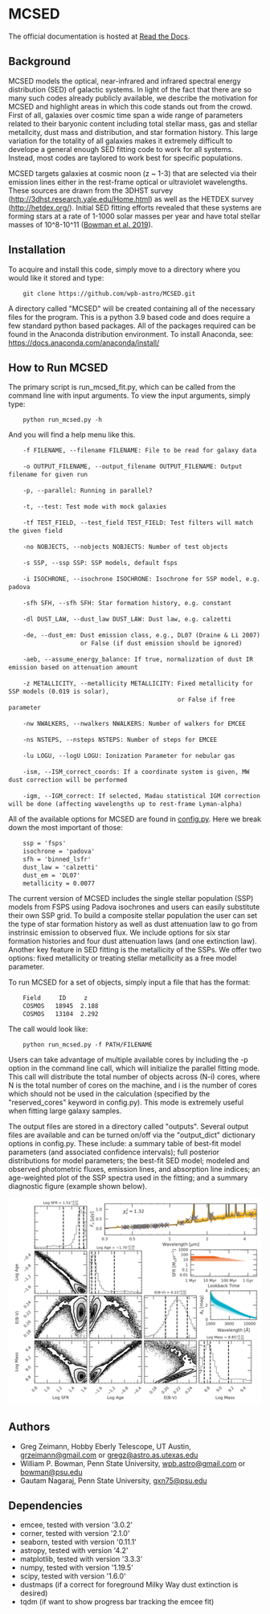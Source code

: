 # MCSED
The official documentation is hosted at [Read the Docs](https://mcsed.readthedocs.io/en/latest/index.html).

## Background
MCSED models the optical, near-infrared and infrared spectral energy distribution (SED) of galactic systems.  In light of the fact that there are so many such codes already publicly available, we describe the motivation for MCSED and highlight areas in which this code stands out from the crowd.  First of all, galaxies over cosmic time span a wide range of parameters related to their baryonic content including total stellar mass, gas and stellar metallcity, dust mass and distribution, and star formation history.  This large variation for the totality of all galaxies makes it extremely difficult to develope a general enough SED fitting code to work for all systems.  Instead, most codes are taylored to work best for specific populations.  

MCSED targets galaxies at cosmic noon (z ~ 1-3) that are selected via their emission lines either in the rest-frame optical or ultraviolet wavelengths.  These sources are drawn from the 3DHST survey (http://3dhst.research.yale.edu/Home.html) as well as the HETDEX survey (http://hetdex.org/).  Initial SED fitting efforts revealed that these systems are forming stars at a rate of 1-1000 solar masses per year and have total stellar masses of 10^8-10^11 ([Bowman et al. 2019](https://ui.adsabs.harvard.edu/abs/2019ApJ...875..152B/abstract)).  

## Installation
To acquire and install this code, simply move to a directory where you would like it stored and type:

        git clone https://github.com/wpb-astro/MCSED.git

A directory called "MCSED" will be created containing all of the necessary files for the program.  This is a python 3.9 based code and does require a few standard python based packages.  All of the packages required can be found in the Anaconda distribution environment.  To install Anaconda, see:
https://docs.anaconda.com/anaconda/install/

## How to Run MCSED
The primary script is run_mcsed_fit.py, which can be called from the command line with input arguments.  To view the input arguments, simply type:

        python run_mcsed.py -h

And you will find a help menu like this.

        -f FILENAME, --filename FILENAME: File to be read for galaxy data

        -o OUTPUT_FILENAME, --output_filename OUTPUT_FILENAME: Output filename for given run

        -p, --parallel: Running in parallel?

        -t, --test: Test mode with mock galaxies

        -tf TEST_FIELD, --test_field TEST_FIELD: Test filters will match the given field

        -no NOBJECTS, --nobjects NOBJECTS: Number of test objects

        -s SSP, --ssp SSP: SSP models, default fsps

        -i ISOCHRONE, --isochrone ISOCHRONE: Isochrone for SSP model, e.g. padova

        -sfh SFH, --sfh SFH: Star formation history, e.g. constant

        -dl DUST_LAW, --dust_law DUST_LAW: Dust law, e.g. calzetti

        -de, --dust_em: Dust emission class, e.g., DL07 (Draine & Li 2007)
                        or False (if dust emission should be ignored)

        -aeb, --assume_energy_balance: If true, normalization of dust IR emission based on attenuation amount

        -z METALLICITY, --metallicity METALLICITY: Fixed metallicity for SSP models (0.019 is solar), 
                                                   or False if free parameter

        -nw NWALKERS, --nwalkers NWALKERS: Number of walkers for EMCEE

        -ns NSTEPS, --nsteps NSTEPS: Number of steps for EMCEE

        -lu LOGU, --logU LOGU: Ionization Parameter for nebular gas

        -ism, --ISM_correct_coords: If a coordinate system is given, MW dust correction will be performed

        -igm, --IGM_correct: If selected, Madau statistical IGM correction will be done (affecting wavelengths up to rest-frame Lyman-alpha)

All of the available options for MCSED are found in [config.py](https://github.com/wpb-astro/MCSED/blob/master/config.py).  Here we break down the most important of those: 

        ssp = 'fsps'          
        isochrone = 'padova' 
        sfh = 'binned_lsfr'
        dust_law = 'calzetti'
        dust_em = 'DL07'   
        metallicity = 0.0077

The current version of MCSED includes the single stellar population (SSP) models from FSPS using Padova isochrones and users can easily substitute their own SSP grid. To build a composite stellar population the user can set the type of star formation history as well as dust attenuation law to go from instrinsic emission to observed flux. We include options for six star formation histories and four dust attenuation laws (and one extinction law). Another key feature in SED fitting is the metallicity of the SSPs.  We offer two options: fixed metallicity or treating stellar metallicity as a free model parameter.

To run MCSED for a set of objects, simply input a file that has the format: 

        Field     ID     z
        COSMOS   18945  2.188
        COSMOS   13104  2.292

The call would look like:

        python run_mcsed.py -f PATH/FILENAME 

Users can take advantage of multiple available cores by including the -p option in the command line call, which will initialize the parallel fitting mode. This call will distribute the total number of objects across (N-i) cores, where N is the total number of cores on the machine, and i is the number of cores which should not be used in the calculation (specified by the "reserved_cores" keyword in config.py). This mode is extremely useful when fitting large galaxy samples.

The output files are stored in a directory called "outputs". Several output files are available and can be turned on/off via the "output_dict" dictionary options in config.py. These include: a summary table of best-fit model parameters (and associated confidence intervals); full posterior distributions for model parameters; the best-fit SED model; modeled and observed photometric fluxes, emission lines, and absorption line indices; an age-weighted plot of the SSP spectra used in the fitting; and a summary diagnostic figure (example shown below).
 
<p align="center">
  <img src="example_triangle.png" width="650"/>
</p>

## Authors

* Greg Zeimann, Hobby Eberly Telescope, UT Austin, grzeimann@gmail.com or gregz@astro.as.utexas.edu
* William P. Bowman, Penn State University, wpb.astro@gmail.com or bowman@psu.edu
* Gautam Nagaraj, Penn State University, gxn75@psu.edu

## Dependencies

* emcee, tested with version '3.0.2'
* corner, tested with version '2.1.0'
* seaborn, tested with version '0.11.1'
* astropy, tested with version '4.2'
* matplotlib, tested with version '3.3.3'
* numpy, tested with version '1.19.5'
* scipy, tested with version '1.6.0'
* dustmaps (if a correct for foreground Milky Way dust extinction is desired)
* tqdm (if want to show progress bar tracking the emcee fit)

